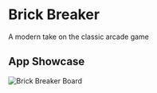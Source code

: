 # Brick Breaker

A modern take on the classic arcade game

## App Showcase
![Brick Breaker Board](https://user-images.githubusercontent.com/60574717/189461729-ad0dc54c-fc3d-4b9e-a061-031c704d29e4.jpg)


